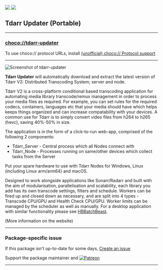 [![](https://img.shields.io/chocolatey/v/tdarr-updater?color=green&label=tdarr-updater)](https://chocolatey.org/packages/tdarr-updater) [![](https://img.shields.io/chocolatey/dt/tdarr-updater)](https://chocolatey.org/packages/tdarr-updater)

## Tdarr Updater (Portable)

---

### [choco://tdarr-updater](choco://tdarr-updater)
To use choco:// protocol URLs, install [(unofficial) choco:// Protocol support ](https://chocolatey.org/packages/choco-protocol-support)

---

![Screenshot of tdarr-updater](https://cdn.staticaly.com/gh/tunisiano187/ChocolateyPackages/master/tdarr-updater/tdarr-updater_screenshot.png)


**Tdarr Updater** will automatically download and extract the latest version of Tdarr V2: Distributed Transcoding System; server and node.

Tdarr V2 is a cross-platform conditional based transcoding application for automating media library transcode/remux management in order to process your media files as required. For example, you can set rules for the required codecs, containers, languages etc that your media should have which helps keeps things organized and can increase compatability with your devices. A common use for Tdarr is to simply convert video files from h264 to h265 (hevc), saving 40%-50% in size.

The application is in the form of a click-to-run web-app, comprised of the following 2 components:

* Tdarr_Server - Central process which all Nodes connect with
* Tdarr_Node - Processes running on same/other devices which collect tasks from the Server

Put your spare hardware to use with Tdarr Nodes for Windows, Linux (including Linux arm/arm64) and macOS.

Designed to work alongside applications like Sonarr/Radarr and built with the aim of modularisation, parallelisation and scalability, each library you add has its own transcode settings, filters and schedule. Workers can be fired up and closed down as necessary, and are split into 4 types - Transcode CPU/GPU and Health Check CPU/GPU. Worker limits can be managed by the scheduler as well as manually. For a desktop application with similar functionality please see [HBBatchBeast](https://community.chocolatey.org/packages/hbbatchbeast).

(More information on the website)


---

### Package-specific issue
If this package isn't up-to-date for some days, [Create an issue](https://github.com/tunisiano187/Chocolatey-packages/issues/new/choose)

Support the package maintainer and [![Patreon](https://cdn.jsdelivr.net/gh/tunisiano187/Chocolatey-packages@d15c4e19c709e7148588d4523ffc6dd3cd3c7e5e/icons/patreon.png)](https://www.patreon.com/tunisiano)

---

